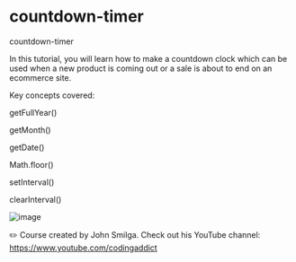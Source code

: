 # countdown-timer
 countdown-timer
 
In this tutorial, you will learn how to make a countdown clock which can be used when a new product is coming out or a sale is about to end on an ecommerce site.

Key concepts covered:

getFullYear()

getMonth()

getDate()

Math.floor()

setInterval()

clearInterval()
 
 ![image](https://user-images.githubusercontent.com/33463623/161761779-31f1f3b8-8d8e-478b-8f66-7e3722dcc9ad.png)
 
 ✏️ Course created by John Smilga. Check out his YouTube channel: https://www.youtube.com/codingaddict

